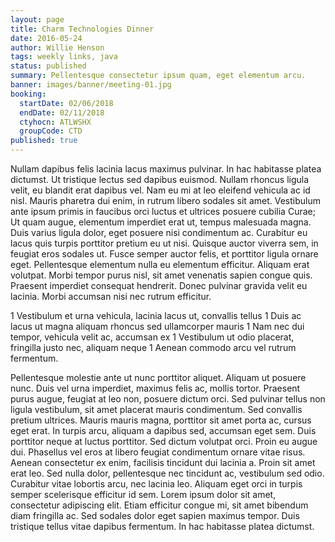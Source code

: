 ```yaml
---
layout: page
title: Charm Technologies Dinner
date: 2016-05-24
author: Willie Henson
tags: weekly links, java
status: published
summary: Pellentesque consectetur ipsum quam, eget elementum arcu.
banner: images/banner/meeting-01.jpg
booking:
  startDate: 02/06/2018
  endDate: 02/11/2018
  ctyhocn: ATLWSHX
  groupCode: CTD
published: true
---
```

Nullam dapibus felis lacinia lacus maximus pulvinar. In hac habitasse platea dictumst. Ut tristique lectus sed dapibus euismod. Nullam rhoncus ligula velit, eu blandit erat dapibus vel. Nam eu mi at leo eleifend vehicula ac id nisl. Mauris pharetra dui enim, in rutrum libero sodales sit amet. Vestibulum ante ipsum primis in faucibus orci luctus et ultrices posuere cubilia Curae; Ut quam augue, elementum imperdiet erat ut, tempus malesuada magna.
Duis varius ligula dolor, eget posuere nisi condimentum ac. Curabitur eu lacus quis turpis porttitor pretium eu ut nisi. Quisque auctor viverra sem, in feugiat eros sodales ut. Fusce semper auctor felis, et porttitor ligula ornare eget. Pellentesque elementum nulla eu elementum efficitur. Aliquam erat volutpat. Morbi tempor purus nisl, sit amet venenatis sapien congue quis. Praesent imperdiet consequat hendrerit. Donec pulvinar gravida velit eu lacinia. Morbi accumsan nisi nec rutrum efficitur.

1 Vestibulum et urna vehicula, lacinia lacus ut, convallis tellus
1 Duis ac lacus ut magna aliquam rhoncus sed ullamcorper mauris
1 Nam nec dui tempor, vehicula velit ac, accumsan ex
1 Vestibulum ut odio placerat, fringilla justo nec, aliquam neque
1 Aenean commodo arcu vel rutrum fermentum.

Pellentesque molestie ante ut nunc porttitor aliquet. Aliquam ut posuere nunc. Duis vel urna imperdiet, maximus felis ac, mollis tortor. Praesent purus augue, feugiat at leo non, posuere dictum orci. Sed pulvinar tellus non ligula vestibulum, sit amet placerat mauris condimentum. Sed convallis pretium ultrices. Mauris mauris magna, porttitor sit amet porta ac, cursus eget erat. In turpis arcu, aliquam a dapibus sed, accumsan eget sem. Duis porttitor neque at luctus porttitor. Sed dictum volutpat orci. Proin eu augue dui. Phasellus vel eros at libero feugiat condimentum ornare vitae risus. Aenean consectetur ex enim, facilisis tincidunt dui lacinia a. Proin sit amet erat leo. Sed nulla dolor, pellentesque nec tincidunt ac, vestibulum sed odio.
Curabitur vitae lobortis arcu, nec lacinia leo. Aliquam eget orci in turpis semper scelerisque efficitur id sem. Lorem ipsum dolor sit amet, consectetur adipiscing elit. Etiam efficitur congue mi, sit amet bibendum diam fringilla ac. Sed sodales dolor eget sapien maximus tempor. Duis tristique tellus vitae dapibus fermentum. In hac habitasse platea dictumst.
